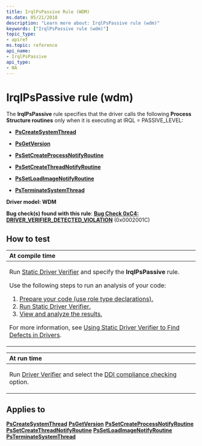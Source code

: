 ```yaml
---
title: IrqlPsPassive Rule (WDM)
ms.date: 05/21/2018
description: "Learn more about: IrqlPsPassive rule (wdm)"
keywords: ["IrqlPsPassive rule (wdm)"]
topic_type:
- apiref
ms.topic: reference
api_name:
- IrqlPsPassive
api_type:
- NA
---
```


# IrqlPsPassive rule (wdm)


The **IrqlPsPassive** rule specifies that the driver calls the following **Process Structure routines** only when it is executing at IRQL = PASSIVE\_LEVEL:

-   [**PsCreateSystemThread**](/windows-hardware/drivers/ddi/wdm/nf-wdm-pscreatesystemthread)

-   [**PsGetVersion**](/windows-hardware/drivers/ddi/wdm/nf-wdm-psgetversion)

-   [**PsSetCreateProcessNotifyRoutine**](/windows-hardware/drivers/ddi/ntddk/nf-ntddk-pssetcreateprocessnotifyroutine)

-   [**PsSetCreateThreadNotifyRoutine**](/windows-hardware/drivers/ddi/ntddk/nf-ntddk-pssetcreatethreadnotifyroutine)

-   [**PsSetLoadImageNotifyRoutine**](/windows-hardware/drivers/ddi/ntddk/nf-ntddk-pssetloadimagenotifyroutine)

-   [**PsTerminateSystemThread**](/windows-hardware/drivers/ddi/wdm/nf-wdm-psterminatesystemthread)

**Driver model: WDM**

**Bug check(s) found with this rule**: [**Bug Check 0xC4: DRIVER\_VERIFIER\_DETECTED\_VIOLATION**](../debugger/bug-check-0xc4--driver-verifier-detected-violation.md) (0x0002001C)


## How to test

<table>
<colgroup>
<col width="100%" />
</colgroup>
<thead>
<tr class="header">
<th align="left">At compile time</th>
</tr>
</thead>
<tbody>
<tr class="odd">
<td align="left"><p>Run <a href="/windows-hardware/drivers/devtest/static-driver-verifier" data-raw-source="[Static Driver Verifier](./static-driver-verifier.md)">Static Driver Verifier</a> and specify the <strong>IrqlPsPassive</strong> rule.</p>
Use the following steps to run an analysis of your code:
<ol>
<li><a href="/windows-hardware/drivers/devtest/using-static-driver-verifier-to-find-defects-in-drivers#preparing-your-source-code" data-raw-source="[Prepare your code (use role type declarations).](./using-static-driver-verifier-to-find-defects-in-drivers.md#preparing-your-source-code)">Prepare your code (use role type declarations).</a></li>
<li><a href="/windows-hardware/drivers/devtest/using-static-driver-verifier-to-find-defects-in-drivers#running-static-driver-verifier" data-raw-source="[Run Static Driver Verifier.](./using-static-driver-verifier-to-find-defects-in-drivers.md#running-static-driver-verifier)">Run Static Driver Verifier.</a></li>
<li><a href="/windows-hardware/drivers/devtest/using-static-driver-verifier-to-find-defects-in-drivers#viewing-and-analyzing-the-results" data-raw-source="[View and analyze the results.](./using-static-driver-verifier-to-find-defects-in-drivers.md#viewing-and-analyzing-the-results)">View and analyze the results.</a></li>
</ol>
<p>For more information, see <a href="/windows-hardware/drivers/devtest/using-static-driver-verifier-to-find-defects-in-drivers" data-raw-source="[Using Static Driver Verifier to Find Defects in Drivers](./using-static-driver-verifier-to-find-defects-in-drivers.md)">Using Static Driver Verifier to Find Defects in Drivers</a>.</p></td>
</tr>
</tbody>
</table>

<table>
<colgroup>
<col width="100%" />
</colgroup>
<thead>
<tr class="header">
<th align="left">At run time</th>
</tr>
</thead>
<tbody>
<tr class="odd">
<td align="left"><p>Run <a href="/windows-hardware/drivers/devtest/driver-verifier" data-raw-source="[Driver Verifier](./driver-verifier.md)">Driver Verifier</a> and select the <a href="/windows-hardware/drivers/devtest/ddi-compliance-checking" data-raw-source="[DDI compliance checking](./ddi-compliance-checking.md)">DDI compliance checking</a> option.</p></td>
</tr>
</tbody>
</table>

 

## Applies to

[**PsCreateSystemThread**](/windows-hardware/drivers/ddi/wdm/nf-wdm-pscreatesystemthread)
[**PsGetVersion**](/windows-hardware/drivers/ddi/wdm/nf-wdm-psgetversion)
[**PsSetCreateProcessNotifyRoutine**](/windows-hardware/drivers/ddi/ntddk/nf-ntddk-pssetcreateprocessnotifyroutine)
[**PsSetCreateThreadNotifyRoutine**](/windows-hardware/drivers/ddi/ntddk/nf-ntddk-pssetcreatethreadnotifyroutine)
[**PsSetLoadImageNotifyRoutine**](/windows-hardware/drivers/ddi/ntddk/nf-ntddk-pssetloadimagenotifyroutine)
[**PsTerminateSystemThread**](/windows-hardware/drivers/ddi/wdm/nf-wdm-psterminatesystemthread)
